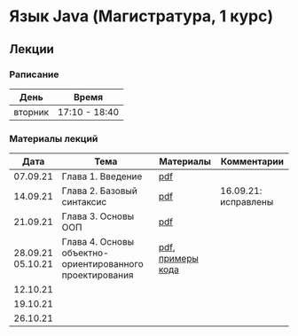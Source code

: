 # Язык Java (Магистратура, 1 курс)

## Лекции

### Раписание

| День    | Время         |
| ------- | ------------- |
| вторник | 17:10 - 18:40 |

### Материалы лекций

| Дата     | Тема               | Материалы | Комментарии |
| -------- | ------------------ | --------- | ----------- |
| 07.09.21 | Глава 1. Введение  | [pdf](lectures/lecture1/Lecture1.pdf) | |
| 14.09.21 | Глава 2. Базовый синтаксис | [pdf](lectures/lecture2/Lecture2.pdf) | 16.09.21: исправлены |опечатки на слайдах 4 и 19 |
| 21.09.21 | Глава 3. Основы ООП | [pdf](lectures/lecture3/Lecture3.pdf) | |
| 28.09.21<br/>05.10.21 | Глава 4. Основы объектно-ориентированного проектирования | [pdf](lectures/lecture3/Lecture3.pdf), [примеры кода](https://github.com/perevos/java-master/tree/main/lectures/lecture4/CodeSmellsExamples) | |
| 12.10.21 |                    |           | |
| 19.10.21 |                    |           | |
| 26.10.21 |                    |           | |